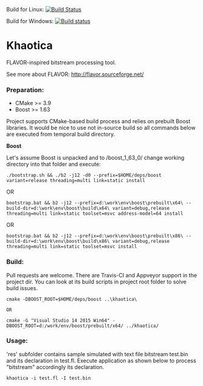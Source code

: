 Build for Linux: [![Build Status](https://travis-ci.org/sergeyrachev/khaotica.svg?branch=master)](https://travis-ci.org/sergeyrachev/khaotica)

Build for Windows: [![Build status](https://ci.appveyor.com/api/projects/status/2mgxm4i8c29v1ilw?svg=true)](https://ci.appveyor.com/project/sergeyrachev/khaotica)

# Khaotica

FLAVOR-inspired bitstream processing tool.

See more about FLAVOR:
http://flavor.sourceforge.net/

### Preparation:

* CMake >= 3.9
* Boost >= 1.63

Project supports CMake-based build process and relies on prebuilt Boost libraries. It would be nice to use not in-source build so all commands below are executed from temporal build directory.

**Boost**

Let's assume Boost is unpacked and to /boost_1_63_0/ change working directory into that folder and execute:
	
	./bootstrap.sh && ./b2 -j12 -d0 --prefix=$HOME/deps/boost variant=release threading=multi link=static install
    
OR 
    
	bootstrap.bat && b2 -j12 --prefix=d:\work\env\boost\prebuilt\x64\ --build-dir=d:\work\env\boost\build\x64\ variant=debug,release threading=multi link=static toolset=msvc address-model=64 install
    
OR

	bootstrap.bat && b2 -j12 --prefix=d:\work\env\boost\prebuilt\x86\ --build-dir=d:\work\env\boost\build\x86\ variant=debug,release threading=multi link=static toolset=msvc install

### Build:

Pull requests are welcome. There are Travis-CI and Appveyor support in the project dir. You can look at its build scripts in project root folder to solve build issues.

    cmake -DBOOST_ROOT=$HOME/deps/boost ..\khaotica\
    
    OR
    
    cmake -G "Visual Studio 14 2015 Win64" -DBOOST_ROOT=d:/work/env/boost/prebuilt/x64/ ../khaotica/
   
### Usage:

'res' subfolder contains sample simulated with text file bitstream test.bin and its declaration in test.fl. Execute application as shown below to process "bitstream" accordingly its declaration.
 
    khaotica -i test.fl -I test.bin
   

   
 
